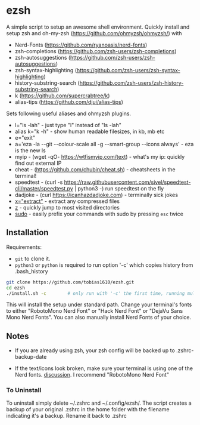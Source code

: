 # ezsh

A simple script to setup an awesome shell environment.
Quickly install and setup zsh and oh-my-zsh (<https://github.com/ohmyzsh/ohmyzsh/>) with

* Nerd-Fonts (<https://github.com/ryanoasis/nerd-fonts>)
* zsh-completions (<https://github.com/zsh-users/zsh-completions>)
* zsh-autosuggestions (<https://github.com/zsh-users/zsh-autosuggestions>)
* zsh-syntax-highlighting (<https://github.com/zsh-users/zsh-syntax-highlighting>)
* history-substring-search (<https://github.com/zsh-users/zsh-history-substring-search>)
* k (<https://github.com/supercrabtree/k>)
* alias-tips (<https://github.com/djui/alias-tips>)

Sets following useful aliases and ohmyzsh plugins.

* l="ls -lah"         - just type "l" instead of "ls -lah"
* alias k="k -h"      - show human readable filesizes, in kb, mb etc
* e="exit"
* a='eza -la --git --colour-scale all -g --smart-group --icons always' - eza is the new ls
* myip - (wget -qO- <https://wtfismyip.com/text>)       - what's my ip: quickly find out external IP
* cheat - (<https://github.com/chubin/cheat.sh>)        - cheatsheets in the terminal!
* speedtest - (curl -s <https://raw.githubusercontent.com/sivel/speedtest-cli/master/speedtest.py> | python3 -) run speedtest on the fly
* dadjoke - (curl <https://icanhazdadjoke.com>)         - terminally sick jokes
* [x="extract"](https://github.com/ohmyzsh/ohmyzsh/tree/master/plugins/extract)      - extract any compressed files
* [z](https://github.com/ohmyzsh/ohmyzsh/tree/master/plugins/z)                      - quickly jump to most visited directories
* [sudo](https://github.com/ohmyzsh/ohmyzsh/tree/master/plugins/sudo)                - easily prefix your commands with sudo by pressing `esc` twice

## Installation

Requirements:

* `git` to clone it.
* `python3` or `python` is required to run option '-c' which copies history from .bash_history

``` bash
git clone https://github.com/tobias1610/ezsh.git
cd ezsh
./install.sh -c        # only run with '-c' the first time, running multiple times will duplicate history entries
```

This will install the setup under standard path.
Change your terminal's fonts to either "RobotoMono Nerd Font" or "Hack Nerd Font" or "DejaVu Sans Mono Nerd Fonts".
You can also manually install Nerd Fonts of your choice.

## Notes

* If you are already using zsh, your zsh config will be backed up to .zshrc-backup-date

* If the text/icons look broken, make sure your terminal is using one of the Nerd fonts. [discussion](https://github.com/powerline/fonts/issues/185). I recommend "RobotoMono Nerd Font"

### To Uninstall

To uninstall simply delete ~/.zshrc and ~/.config/ezsh/. The script creates a backup of your original .zshrc in the home folder with the filename indicating it's a backup. Rename it back to .zshrc
